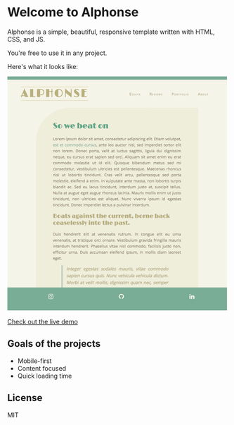 # Welcome to Alphonse

Alphonse is a simple, beautiful, responsive template written with HTML, CSS, and JS. 

You're free to use it in any project.

Here's what it looks like:

![Alphonse Screenshot](alphonse.png)

[Check out the live demo](https://affectionate-panini-725823.netlify.com/)

## Goals of the projects

- Mobile-first
- Content focused
- Quick loading time

## License

MIT
